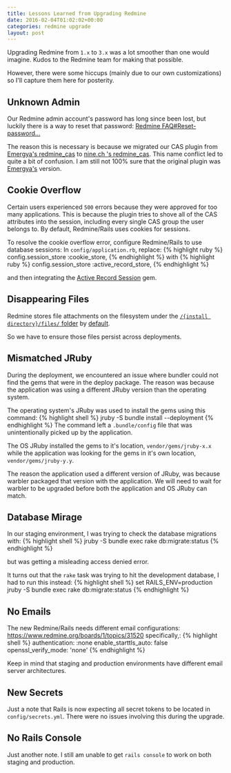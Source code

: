 ```yaml
---
title: Lessons Learned from Upgrading Redmine
date: 2016-02-04T01:02:02+00:00
categories: redmine upgrade
layout: post
---
```


Upgrading Redmine from `1.x` to `3.x` was a lot smoother than one would imagine.  Kudos to the Redmine team for making that possible.

However, there were some hiccups (mainly due to our own customizations) so I'll capture them here for posterity.

Unknown Admin
-------------
Our Redmine admin account's password has long since been lost, but luckily there is a way to reset that password:
[Redmine FAQ#Reset-password...](http://www.redmine.org/projects/redmine/wiki/FAQ#Reset-password-lost-without-admin-redmine-account-but-with-admin-redmine-database-account)

The reason this is necessary is because we migrated our CAS plugin from [Emergya's redmine_cas](https://github.com/Emergya/redmine_cas) to [nine.ch 's redmine_cas](https://github.com/ninech/redmine_cas).  This name conflict led to quite a bit of confusion.  I am still not 100% sure that the original plugin was [Emergya's](https://github.com/Emergya) version.

Cookie Overflow
---------------
Certain users experienced `500` errors because they were approved for too many applications.  This is because the plugin tries to shove all of the CAS attributes into the session, including every single CAS group the user belongs to.  By default, Redmine/Rails uses cookies for sessions.

To resolve the cookie overflow error, configure Redmine/Rails to use database sessions:
In `config/application.rb`, replace:
{% highlight ruby %}
config.session_store :cookie_store,
{% endhighlight %}
with
{% highlight ruby %}
config.session_store :active_record_store,
{% endhighlight %}

and then integrating the [Active Record Session](https://github.com/rails/activerecord-session_store) gem.

Disappearing Files
------------------
Redmine stores file attachments on the filesystem under the [`/{install directory}/files/` folder](https://github.com/redmine/redmine/tree/2a6637ed2ef05ad0770bb76094c67f230d2341f6/files) by [default](https://github.com/redmine/redmine/blob/2a6637ed2ef05ad0770bb76094c67f230d2341f6/config/configuration.yml.example#L69-L76).

So we have to ensure those files persist across deployments.

Mismatched JRuby
----------------
During the deployment, we encountered an issue where bundler could not find the gems that were in the deploy package.  The reason was because the application was using a different JRuby version than the operating system.

The operating system's JRuby was used to install the gems using this command:
{% highlight shell %}
jruby -S bundle install --deployment
{% endhighlight %}
The command left a `.bundle/config` file that was unintentionally picked up by the application.  

The OS JRuby installed the gems to it's location, `vendor/gems/jruby-x.x` while the application was looking for the gems in it's own location, `vendor/gems/jruby-y.y`.

The reason the application used a different version of JRuby, was because warbler packaged that version with the application.  We will need to wait for warbler to be upgraded before both the application and OS JRuby can match.

Database Mirage
---------------
In our staging environment, I was trying to check the database migrations with:
{% highlight shell %}
jruby -S bundle exec rake db:migrate:status
{% endhighlight %}

but was getting a misleading access denied error.

It turns out that the `rake` task was trying to hit the development database, I had to run this instead:
{% highlight shell %}
set RAILS_ENV=production
jruby -S bundle exec rake db:migrate:status
{% endhighlight %}

No Emails
---------
The new Redmine/Rails needs different email configurations:
<https://www.redmine.org/boards/1/topics/31520>
specifically,:
{% highlight shell %}
authentication: :none
enable_starttls_auto: false
openssl_verify_mode: 'none'
{% endhighlight %}

Keep in mind that staging and production environments have different email server architectures.

New Secrets
-----------
Just a note that Rails is now expecting all secret tokens to be located in `config/secrets.yml`.  There were no issues involving this during the upgrade.

No Rails Console
---------------
Just another note.  I still am unable to get `rails console` to work on both staging and production.


